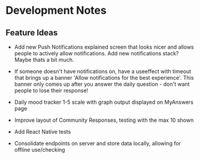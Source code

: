 # Development Notes

## Feature Ideas

- Add new Push Notifications explained screen that looks nicer and allows people to actively allow notifications. Add new notifications stack? Maybe thats a bit much.

- If someone doesn't have notifications on, have a useeffect with timeout that brings up a banner 'Allow notifications for the best experience'. This banner only comes up after you answer the daily question - don't want people to lose their response!

- Daily mood tracker 1-5 scale with graph output displayed on MyAnswers page

- Improve layout of Community Responses, testing with the max 10 shown

- Add React Native tests

- Consolidate endpoints on server and store data locally, allowing for offline use/checking

